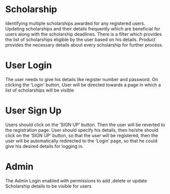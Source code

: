 # Scholarship
Identifying multiple scholarships awarded for any registered
users. Updating scholarships and their details frequently
which are beneficial for users along with the scholarship
deadlines. There is a filter which provides the list of
scholarships eligible by the user based on his details. Product
provides the necessary details about every scholarship for
further process.

# User Login
The user needs to give his details
like register number and password. On clicking the ‘Login’
button, User will be directed towards a page in which a list
of scholarships will be visible

# User Sign Up
Users should click on the ‘SIGN UP’ button. Then the user will be reverted to
the registration page. User should specify his details, then
he/she should click on the ‘SIGN UP’ button, so that the user
will be registered, then the user will be automatically
redirected to the ‘Login’ page, so that he could give his
desired details for logging in.

# Admin
The Admin Login enabled with permissions to add ,delete or update Scholarship
details to be visible for users
